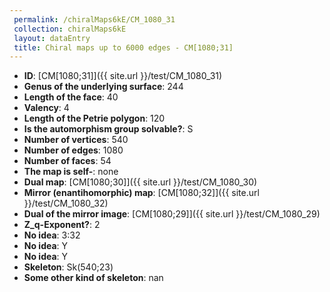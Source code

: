 ```yaml
--- 
 permalink: /chiralMaps6kE/CM_1080_31 
 collection: chiralMaps6kE
 layout: dataEntry
 title: Chiral maps up to 6000 edges - CM[1080;31]
---
```


- **ID**: [CM[1080;31]]({{ site.url }}/test/CM_1080_31)
- **Genus of the underlying surface**: 244
- **Length of the face**: 40
- **Valency**: 4
- **Length of the Petrie polygon**: 120
- **Is the automorphism group solvable?**: S
- **Number of vertices**: 540
- **Number of edges**: 1080
- **Number of faces**: 54
- **The map is self-**: none
- **Dual map**: [CM[1080;30]]({{ site.url }}/test/CM_1080_30)
- **Mirror (enantihomorphic) map**: [CM[1080;32]]({{ site.url }}/test/CM_1080_32)
- **Dual of the mirror image**: [CM[1080;29]]({{ site.url }}/test/CM_1080_29)
- **Z_q-Exponent?**: 2
- **No idea**:  3:32
- **No idea**: Y
- **No idea**: Y
- **Skeleton**: Sk(540;23)
- **Some other kind of skeleton**: nan

